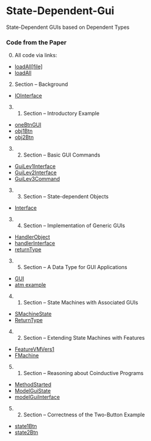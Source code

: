 # State-Dependent-Gui

State-Dependent GUIs based on Dependent Types

### Code from the Paper
0. All code via links:
  *  [loadAll[file]](https://github.com/stephanadls/state-dependent-gui/blob/master/examples/GUIgeneric/loadAllRepository.agda)
  *  [loadAll](https://stephanadls.github.io/state-dependent-gui/html/GUIgeneric.loadAllRepository.html)
2.  Section – Background
  * [IOInterface](https://stephanadls.github.io/state-dependent-gui/html/SizedIO.Base.html#333)
3. 1. Section – Introductory Example
  * [oneBtnGUI](https://stephanadls.github.io/state-dependent-gui/html/GUIgeneric.GUIExample.html#385)
  * [obj1Btn](https://stephanadls.github.io/state-dependent-gui/html/GUIgeneric.GUIExample.html#2056)
  * [obj2Btn](https://stephanadls.github.io/state-dependent-gui/html/GUIgeneric.GUIExample.html#2238)
3. 2. Section – Basic GUI Commands
  * [GuiLev1Interface](https://stephanadls.github.io/state-dependent-gui/html/StateSizedIO.GUI.WxGraphicsLibLevel3.html#139)
  * [GuiLev2Interface](https://stephanadls.github.io/state-dependent-gui/html/StateSizedIO.GUI.WxGraphicsLibLevel3.html#1357)
  * [GuiLev3Command](https://stephanadls.github.io/state-dependent-gui/html/StateSizedIO.GUI.WxGraphicsLibLevel3.html#5810)
3. 3. Section – State-dependent Objects
  * [Interface](https://stephanadls.github.io/state-dependent-gui/html/StateSizedIO.Base.html#390)
3. 4. Section – Implementation of Generic GUIs
  * [HandlerObject](https://stephanadls.github.io/state-dependent-gui/html/GUIgeneric.GUI.html#8296)
  * [handlerInterface](https://stephanadls.github.io/state-dependent-gui/html/GUIgeneric.GUI.html#8084)
  * [returnType](https://stephanadls.github.io/state-dependent-gui/html/GUIgeneric.GUI.html#7704)
3. 5. Section – A Data Type for GUI Applications
  * [GUI](https://stephanadls.github.io/state-dependent-gui/html/GUIgeneric.GUIExampleLib.html#3358)
  * [atm example](https://stephanadls.github.io/state-dependent-gui/html/GUIgeneric.GUIExampleBankAccount.html)
4. 1. Section – State Machines with Associated GUIs
  * [SMachineState](https://stephanadls.github.io/state-dependent-gui/html/GUIgeneric.GUIFeaturesPart2.html#3942)
  * [ReturnType](https://stephanadls.github.io/state-dependent-gui/html/GUIgeneric.GUIFeaturesPart2.html#511)
4. 2. Section – Extending State Machines with Features
  * [FeatureVMVers1](https://stephanadls.github.io/state-dependent-gui/html/GUIgeneric.GUIFeaturesPart2.html#5260)
  * [FMachine](https://stephanadls.github.io/state-dependent-gui/html/GUIgeneric.GUIFeaturesPart2.html#5394)
5. 1. Section – Reasoning about Coinductive Programs
  * [MethodStarted](https://stephanadls.github.io/state-dependent-gui/html/GUIgeneric.GUIModel.html#649)
  * [ModelGuiState](https://stephanadls.github.io/state-dependent-gui/html/GUIgeneric.GUIModel.html#946)
  * [modelGuiInterface](https://stephanadls.github.io/state-dependent-gui/html/GUIgeneric.GUIModel.html#3867)
5. 2. Section – Correctness of the Two-Button Example
  * [state1Btn](https://stephanadls.github.io/state-dependent-gui/html/GUIgeneric.GUIModelExample.html#705)
  * [state2Btn](https://stephanadls.github.io/state-dependent-gui/html/GUIgeneric.GUIModelExample.html#816)


 




  
  
  
  
  
  
  

